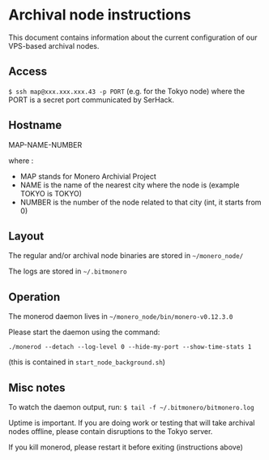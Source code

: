# Archival node instructions

This document contains information about the current configuration of our VPS-based archival nodes.

## Access

`$ ssh map@xxx.xxx.xxx.43 -p PORT` (e.g. for the Tokyo node) where the PORT is a secret port communicated by SerHack.

## Hostname

MAP-NAME-NUMBER

where :
* MAP stands for Monero Archivial Project
* NAME is the name of the nearest city where the node is (example TOKYO is TOKYO)
* NUMBER is the number of the node related to that city (int, it starts from 0)


## Layout

The regular and/or archival node binaries are stored in `~/monero_node/` 

The logs are stored in `~/.bitmonero`

## Operation

The monerod daemon lives in `~/monero_node/bin/monero-v0.12.3.0` 

Please start the daemon using the command: 

`./monerod --detach --log-level 0 --hide-my-port --show-time-stats 1`

(this is contained in `start_node_background.sh`)

## Misc notes

To watch the daemon output, run:
`$ tail -f ~/.bitmonero/bitmonero.log`

Uptime is important. If you are doing work or testing that will take archival nodes offline, please contain disruptions to the Tokyo server.

If you kill monerod, please restart it before exiting (instructions above)
